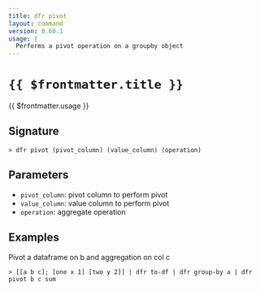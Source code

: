 ```yaml
---
title: dfr pivot
layout: command
version: 0.60.1
usage: |
  Performs a pivot operation on a groupby object
---
```


# `{{ $frontmatter.title }}`

<div style='white-space: pre-wrap;'>{{ $frontmatter.usage }}</div>

## Signature

`> dfr pivot (pivot_column) (value_column) (operation)`

## Parameters

- `pivot_column`: pivot column to perform pivot
- `value_column`: value column to perform pivot
- `operation`: aggregate operation

## Examples

Pivot a dataframe on b and aggregation on col c

```shell
> [[a b c]; [one x 1] [two y 2]] | dfr to-df | dfr group-by a | dfr pivot b c sum
```
